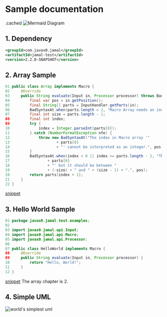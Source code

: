 # Sample documentation





.cached
![Mermaid Diagram](images/e8a96c341e35bf3594a44f6a47e198b17c60affc393db847a4e26f7ed05708b5.svg)




## 1. Dependency

```xml
<groupId>com.javax0.jamal</groupId>
<artifactId>jamal-test</artifactId>
<version>2.2.0-SNAPSHOT</version>
```





## 2. Array Sample



```java
01 public class Array implements Macro {
02     @Override
03     public String evaluate(Input in, Processor processor) throws BadSyntax {
04         final var pos = in.getPosition();
05         final String[] parts = InputHandler.getParts(in);
06         BadSyntaxAt.when(parts.length < 2, "Macro Array needs an index and at least one element", pos);
07         final int size = parts.length - 1;
08         final int index;
09         try {
10             index = Integer.parseInt(parts[0]);
11         } catch (NumberFormatException nfe) {
12             throw new BadSyntaxAt("The index in Macro array '"
13                     + parts[0]
14                     + "' cannot be interpreted as an integer.", pos, nfe);
15         }
16         BadSyntaxAt.when(index < 0 || index >= parts.length - 1, "The index in Macro array is '"
17                 + parts[0]
18                 + "' but it should be between "
19                 + (-size) + " and " + (size - 1) + ".", pos);
20         return parts[index + 1];
21     }
22 }

```
[snippet](/Users/verhasp/github/jamal/jamal-test/src/main/java/javax0/jamal/test/examples/Array.java)

## 3. Hello World Sample


```java
01 package javax0.jamal.test.examples;
02 
03 import javax0.jamal.api.Input;
04 import javax0.jamal.api.Macro;
05 import javax0.jamal.api.Processor;
06 
07 public class HelloWorld implements Macro {
08     @Override
09     public String evaluate(Input in, Processor processor) {
10         return "Hello, World!";
11     }
12 }

```
[snippet](/Users/verhasp/github/jamal/jamal-test/src/main/java/javax0/jamal/test/examples/HelloWorld.java)
The array chapter is 2. 

## 4.  Simple UML

![world's simplest uml](sample.svg)
